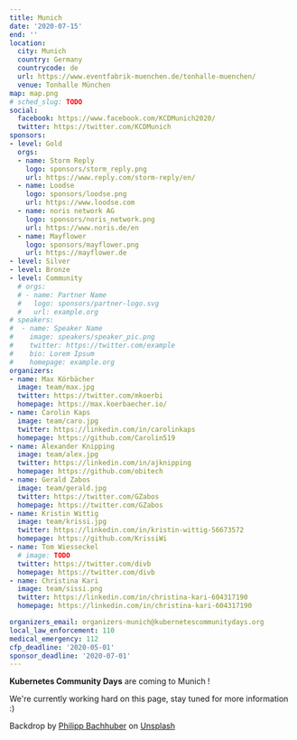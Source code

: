 ```yaml
---
title: Munich
date: '2020-07-15'
end: ''
location:
  city: Munich
  country: Germany
  countrycode: de
  url: https://www.eventfabrik-muenchen.de/tonhalle-muenchen/
  venue: Tonhalle München
map: map.png
# sched_slug: TODO
social:
  facebook: https://www.facebook.com/KCDMunich2020/
  twitter: https://twitter.com/KCDMunich
sponsors:
- level: Gold
  orgs:
  - name: Storm Reply
    logo: sponsors/storm_reply.png
    url: https://www.reply.com/storm-reply/en/
  - name: Loodse
    logo: sponsors/loodse.png
    url: https://www.loodse.com
  - name: noris network AG
    logo: sponsors/noris_network.png
    url: https://www.noris.de/en
  - name: Mayflower
    logo: sponsors/mayflower.png
    url: https://mayflower.de
- level: Silver
- level: Bronze
- level: Community
  # orgs:
  # - name: Partner Name
  #   logo: sponsors/partner-logo.svg
  #   url: example.org
# speakers:
#  - name: Speaker Name
#    image: speakers/speaker_pic.png
#    twitter: https://twitter.com/example
#    bio: Lorem Ipsum
#    homepage: example.org
organizers:
- name: Max Körbächer
  image: team/max.jpg
  twitter: https://twitter.com/mkoerbi
  homepage: https://max.koerbaecher.io/
- name: Carolin Kaps
  image: team/caro.jpg
  twitter: https://linkedin.com/in/carolinkaps
  homepage: https://github.com/Carolin519
- name: Alexander Knipping
  image: team/alex.jpg
  twitter: https://linkedin.com/in/ajknipping
  homepage: https://github.com/obitech
- name: Gerald Zabos
  image: team/gerald.jpg
  twitter: https://twitter.com/GZabos
  homepage: https://twitter.com/GZabos
- name: Kristin Wittig
  image: team/krissi.jpg
  twitter: https://linkedin.com/in/kristin-wittig-56673572
  homepage: https://github.com/KrissiWi
- name: Tom Wiesseckel
  # image: TODO
  twitter: https://twitter.com/divb
  homepage: https://twitter.com/divb
- name: Christina Kari
  image: team/sissi.png
  twitter: https://linkedin.com/in/christina-kari-604317190
  homepage: https://linkedin.com/in/christina-kari-604317190

organizers_email: organizers-munich@kubernetescommunitydays.org
local_law_enforcement: 110
medical_emergency: 112
cfp_deadline: '2020-05-01'
sponsor_deadline: '2020-07-01'
---
```


**Kubernetes Community Days** are coming to Munich !

We're currently working hard on this page, stay tuned for more information :)

Backdrop by [Philipp Bachhuber](https://unsplash.com/@philippbachhuber) on [Unsplash](https://unsplash.com/photos/dgWlxsytiYA)